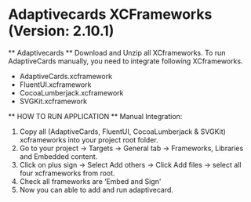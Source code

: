 # Adaptivecards XCFrameworks (Version: 2.10.1)

** Adaptivecards **
Download and Unzip all XCframeworks. To run AdaptiveCards manually, you need to integrate following XCframeworks.

* AdaptiveCards.xcframework
* FluentUI.xcframework
* CocoaLumberjack.xcframework
* SVGKit.xcframework

** HOW TO RUN APPLICATION **
Manual Integration:
1. Copy all (AdaptiveCards, FluentUI, CocoaLumberjack & SVGKit) xcframeworks into your project root folder.
2. Go to your project -> Targets -> General tab -> Frameworks, Libraries and Embedded content.
3. Click on plus sign -> Select Add others -> Click Add files -> select all four xcframeworks from root.
4. Check all frameworks are ‘Embed and Sign'
5. Now you can able to add and run adaptivecard.
